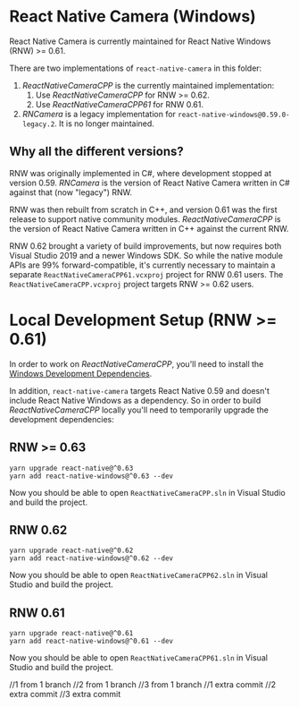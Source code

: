 # React Native Camera (Windows)

React Native Camera is currently maintained for React Native Windows (RNW) >= 0.61.

There are two implementations of `react-native-camera` in this folder:

1. _ReactNativeCameraCPP_ is the currently maintained implementation:
   1. Use _ReactNativeCameraCPP_ for RNW >= 0.62.
   2. Use _ReactNativeCameraCPP61_ for RNW 0.61.
2. _RNCamera_ is a legacy implementation for `react-native-windows@0.59.0-legacy.2`. It is no longer maintained.

## Why all the different versions?

RNW was originally implemented in C#, where development stopped at version 0.59. _RNCamera_ is the version of React Native Camera written in C# against that (now "legacy") RNW.

RNW was then rebuilt from scratch in C++, and version 0.61 was the first release to support native community modules. _ReactNativeCameraCPP_ is the version of React Native Camera written in C++ against the current RNW.

RNW 0.62 brought a variety of build improvements, but now requires both Visual Studio 2019 and a newer Windows SDK. So while the native module APIs are 99% forward-compatible, it's currently necessary to maintain a separate `ReactNativeCameraCPP61.vcxproj` project for RNW 0.61 users. The `ReactNativeCameraCPP.vcxproj` project targets RNW >= 0.62 users.

# Local Development Setup (RNW >= 0.61)

In order to work on _ReactNativeCameraCPP_, you'll need to install the [Windows Development Dependencies](https://microsoft.github.io/react-native-windows/docs/rnw-dependencies).

In addition, `react-native-camera` targets React Native 0.59 and doesn't include React Native Windows as a dependency. So in order to build _ReactNativeCameraCPP_ locally you'll need to temporarily upgrade the development dependencies:

## RNW >= 0.63

```
yarn upgrade react-native@^0.63
yarn add react-native-windows@^0.63 --dev
```

Now you should be able to open `ReactNativeCameraCPP.sln` in Visual Studio and build the project.

## RNW 0.62

```
yarn upgrade react-native@^0.62
yarn add react-native-windows@^0.62 --dev
```

Now you should be able to open `ReactNativeCameraCPP62.sln` in Visual Studio and build the project.

## RNW 0.61

```
yarn upgrade react-native@^0.61
yarn add react-native-windows@^0.61 --dev
```

Now you should be able to open `ReactNativeCameraCPP61.sln` in Visual Studio and build the project.

//1 from 1 branch
//2 from 1 branch
//3 from 1 branch
//1 extra commit
//2 extra commit
//3 extra commit